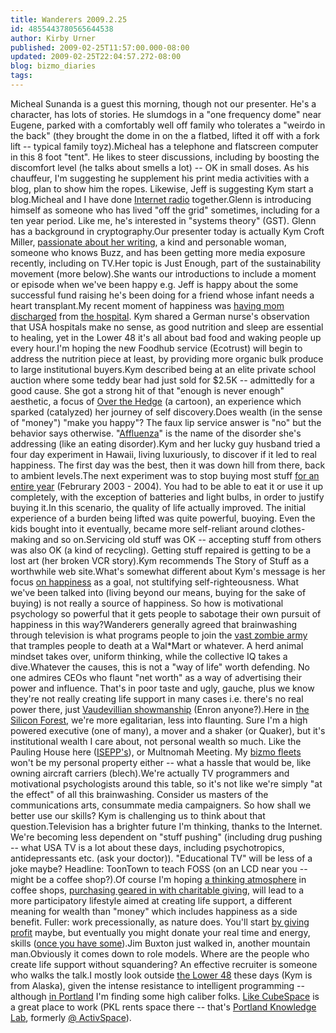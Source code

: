 ```yaml
---
title: Wanderers 2009.2.25
id: 4855443780565644538
author: Kirby Urner
published: 2009-02-25T11:57:00.000-08:00
updated: 2009-02-25T22:04:57.272-08:00
blog: bizmo_diaries
tags: 
---
```


Micheal Sunanda is a guest this morning, though not our presenter.  He's a character, has lots of stories.  He slumdogs in a "one frequency dome" near Eugene, parked with a comfortably well off family who tolerates a "weirdo in the back" (they brought the dome in on the a flatbed, lifted it off with a fork lift -- typical family toyz).Micheal has a telephone and flatscreen computer in this 8 foot "tent".  He likes to steer discussions, including by boosting the discomfort level (he talks about smells a lot) -- OK in small doses.  As his chauffeur, I'm suggesting he supplement his print media activities with a blog, plan to show him the ropes.  Likewise, Jeff is suggesting Kym start a blog.[](http://www.flickr.com/photos/17157315@N00/3079622476/)Micheal and I have done [Internet radio](http://worldgame.blogspot.com/2005/09/talk-like-pirate.html) together.Glenn is introducing himself as someone who has lived "off the grid" sometimes, including for a ten year period.  Like me, he's interested in "systems theory" (GST).  Glenn has a background in cryptography.Our presenter today is actually Kym Croft Miller, [passionate about her writing](http://willamettewriters.yuku.com/topic/641/t/Kym-Miller-Essay-Featured--Knowing-Pains-Women--Love-Sex--Wo.html), a kind and personable woman, someone who knows Buzz, and has been getting more media exposure recently, including on TV.[](https://blogger.googleusercontent.com/img/b/R29vZ2xl/AVvXsEhSUKR6eCjAcfxDqvuzZeN7tYKdqfTc1p7AfLRMES7Ul2OBhE3Rd4U_ey9KvTgMBrljsozbNZQ_A2TIvrDuXQUTRlufr-NC1jbIruCMfJTfG9PjAN7z9aOM0lBdG6MJQ3X6NDMb/s1600-h/kym_mug_shot.jpg)Her topic is Just Enough, part of the sustainability movement (more below).She wants our introductions to include a moment or episode when we've been happy e.g. Jeff is happy about the some successful fund raising he's been doing for a friend whose infant needs a heart transplant.My recent moment of happiness was [having mom discharged](http://controlroom.blogspot.com/2008/12/wanderers-2008129.html) from [the hospital](http://controlroom.blogspot.com/2009/02/family-bulletin.html).  Kym shared a German nurse's observation that USA hospitals make no sense, as good nutrition and sleep are essential to healing, yet in the Lower 48 it's all about bad food and waking people up every hour.I'm hoping the new Foodhub service (Ecotrust) will begin to address the nutrition piece at least, by providing more organic bulk produce to large institutional buyers.Kym described being at an elite private school auction where some teddy bear had just sold for $2.5K -- admittedly for a good cause.  She got a strong hit of that "enough is never enough" aesthetic, a focus of [Over the Hedge](http://mybizmo.blogspot.com/2006/05/over-hedge-movie-review.html) (a cartoon), an experience which sparked (catalyzed) her journey of self discovery.Does wealth (in the sense of "money") "make you happy"?  The faux lip service answer is "no" but the behavior says otherwise.  "[Affluenza](http://www.imdb.com/title/tt0878095/plotsummary)" is the name of the disorder she's addressing (like an eating disorder).Kym and her lucky guy husband tried a four day experiment in Hawaii, living luxuriously, to discover if it led to real happiness.  The first day was the best, then it was down hill from there, back to ambient levels.The next experiment was to stop buying most stuff [for an entire year](http://www.stanfordalumni.org/news/magazine/2008/novdec/features/nobuyessay.html) (Februrary 2003 - 2004).  You had to be able to eat it or use it up completely, with the exception of batteries and light bulbs, in order to justify buying it.In this scenario, the quality of life actually improved.  The initial experience of a burden being lifted was quite powerful, buoying.  Even the kids bought into it eventually, became more self-reliant around clothes-making and so on.Servicing old stuff was OK -- accepting stuff from others was also OK (a kind of recycling).  Getting stuff repaired is getting to be a lost art (her broken VCR story).Kym recommends The Story of Stuff as a worthwhile web site.What's somewhat different about Kym's message is her focus [on happiness](http://worldgame.blogspot.com/2005/09/powells-on-hawthorne.html) as a goal, not stultifying self-righteousness.  What we've been talked into (living beyond our means, buying for the sake of buying) is not really a source of happiness.  So how is motivational psychology so powerful that it gets people to sabotage their own pursuit of happiness in this way?Wanderers generally agreed that brainwashing through television is what programs people to join the [vast zombie army](http://controlroom.blogspot.com/2008/10/mens-fashions.html) that tramples people to death at a Wal*Mart or whatever.  A herd animal mindset takes over, uniform thinking, while the collective IQ takes a dive.Whatever the causes, this is not a "way of life" worth defending.  No one admires CEOs who flaunt "net worth" as a way of advertising their power and influence.  That's in poor taste and ugly, gauche, plus we know they're not really creating life support in many cases i.e. there's no real power there, just [Vaudevillian showmanship](http://worldgame.blogspot.com/2005/12/king-kong-movie-review.html) (Enron anyone?).Here in [the Silicon Forest](http://en.wikipedia.org/wiki/Silicon_Forest), we're more egalitarian, less into flaunting.  Sure I'm a high powered executive (one of many), a mover and a shaker (or Quaker), but it's institutional wealth I care about, not personal wealth so much.  Like the Pauling House here ([ISEPP's](http://isepp.org/)), or Multnomah Meeting.  My [bizmo fleets](http://mybizmo.blogspot.com/2007/10/designing-engineers.html) won't be my personal property either -- what a hassle that would be, like owning aircraft carriers (blech).We're actually TV programmers and motivational psychologists around this table, so it's not like we're simply "at the effect" of all this brainwashing.  Consider us masters of the communications arts, consummate media campaigners.  So how shall we better use our skills?  Kym is challenging us to think about that question.Television has a brighter future I'm thinking, thanks to the Internet.  We're becoming less dependent on "stuff pushing" (including drug pushing -- what USA TV is a lot about these days, including psychotropics, antidepressants etc. (ask your doctor)).  "Educational TV" will be less of a joke maybe?  Headline:  ToonTown to teach FOSS (on an LCD near you -- might be a coffee shop?).Of course I'm hoping [a thinking atmosphere](http://worldgame.blogspot.com/2007/11/more-upgrades.html) in coffee shops, [purchasing geared in with charitable giving](http://coffeeshopsnet.blogspot.com/2009/02/launch.html), will lead to a more participatory lifestyle aimed at creating life support, a different meaning for wealth than "money" which includes happiness as a side benefit.  Fuller:  work precessionally, as nature does.  You'll start [by giving profit](http://mybizmo.blogspot.com/2007/06/another-namespace.html) maybe, but eventually you might donate your real time and energy, skills ([once you have some](http://mathforum.org/kb/thread.jspa?threadID=1906306&tstart=0)).Jim Buxton just walked in, another mountain man.Obviously it comes down to role models.  Where are the people who create life support without squandering?  An effective recruiter is someone who walks the talk.I mostly look outside [the Lower 48](http://controlroom.blogspot.com/2009/02/wanderers-2009217.html) these days (Kym is from Alaska), given the intense resistance to intelligent programming -- although [in Portland](http://controlroom.blogspot.com/2006/08/wanderers-2006830.html) I'm finding some high caliber folks.  [Like CubeSpace](http://worldgame.blogspot.com/2007/05/qyoobin.html) is a great place to work (PKL rents space there -- that's [Portland Knowledge Lab](http://mybizmo.blogspot.com/2006/10/playing-with-blocks.html), formerly [@ ActivSpace](http://controlroom.blogspot.com/2006/12/new-beginning.html)).
